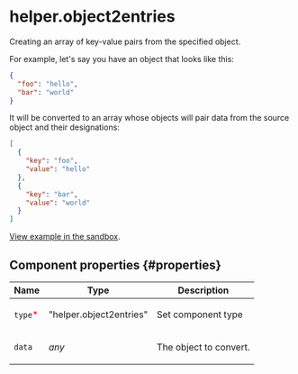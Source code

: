 # helper.object2entries

Creating an array of key-value pairs from the specified object.

For example, let's say you have an object that looks like this:

```json
{
  "foo": "hello",
  "bar": "world"
}
```

It will be converted to an array whose objects will pair data from the source object and their designations:

```json
[
  {
    "key": "foo",
    "value": "hello"
  },
  {
    "key": "bar",
    "value": "world"
  }
]
```

[View example in the sandbox](https://clck.ru/RnsKc).

## Component properties {#properties}

| Name                                     | Type                    | Description                   |
| ---------------------------------------- | ----------------------- | ----------------------------- |
| `type`<span style="color: red">\*</span> | "helper.object2entries" | <p>Set component type</p>     |
| `data`                                   | _any_                   | <p>The object to convert.</p> |
